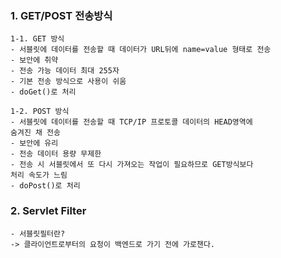 
### 1. GET/POST 전송방식

    1-1. GET 방식
    - 서블릿에 데이터를 전송할 때 데이터가 URL뒤에 name=value 형태로 전송
    - 보안에 취약
    - 전송 가능 데이터 최대 255자
    - 기본 전송 방식으로 사용이 쉬움
    - doGet()로 처리

    1-2. POST 방식
    - 서블릿에 데이터를 전송할 때 TCP/IP 프로토콜 데이터의 HEAD영역에
    숨겨진 채 전송
    - 보안에 유리
    - 전송 데이터 용량 무제한
    - 전송 시 서블릿에서 또 다시 가져오는 작업이 필요하므로 GET방식보다
    처리 속도가 느림
    - doPost()로 처리

### 2. Servlet Filter
    - 서블릿필터란?
    -> 클라이언트로부터의 요청이 백엔드로 가기 전에 가로챈다.
